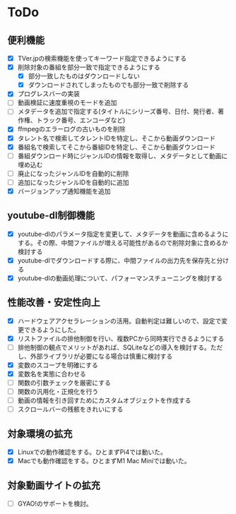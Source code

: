 # ToDo

## 便利機能

- [x] TVer.jpの検索機能を使ってキーワード指定できるようにする
- [x] 削除対象の番組を部分一致で指定できるようにする
  - [x] 部分一致したものはダウンロードしない
  - [x] ダウンロードされてしまったものでも部分一致で削除する
- [x] プログレスバーの実装
- [ ] 動画検証に速度重視のモードを追加
- [ ] メタデータを追加で指定する(タイトルにシリーズ番号、日付、発行者、著作権、トラック番号、エンコーダなど)
- [x] ffmpegのエラーログの古いものを削除
- [x] タレント名で検索してタレントIDを特定し、そこから動画ダウンロード
- [x] 番組名で検索してそこから番組IDを特定し、そこから動画ダウンロード
- [ ] 番組ダウンロード時にジャンルIDの情報を取得し、メタデータとして動画に埋め込む
- [ ] 廃止になったジャンルIDを自動的に削除
- [ ] 追加になったジャンルIDを自動的に追加
- [x] バージョンアップ通知機能を追加

## youtube-dl制御機能

- [x] youtube-dlのパラメータ指定を変更して、メタデータを動画に含めるようにする。その際、中間ファイルが増える可能性があるので削除対象に含めるか検討する
- [x] youtube-dlでダウンロードする際に、中間ファイルの出力先を保存先と分ける
- [x] youtube-dlの動画処理について、パフォーマンスチューニングを検討する

## 性能改善・安定性向上

- [x] ハードウェアアクセラレーションの活用。自動判定は難しいので、設定で変更できるようにした。
- [x] リストファイルの排他制御を行い、複数PCから同時実行できるようにする
- [ ] 排他制御の観点でメリットがあれば、SQLiteなどの導入を検討する。ただし、外部ライブラリが必要になる場合は慎重に検討する
- [x] 変数のスコープを明確にする
- [x] 変数名を実態に合わせる
- [ ] 関数の引数チェックを厳密にする
- [ ] 関数の汎用化・正規化を行う
- [ ] 動画の情報を引き回すためにカスタムオブジェクトを作成する
- [ ] スクロールバーの残骸をきれいにする

## 対象環境の拡充

- [x] Linuxでの動作確認をする。ひとまずPi4では動いた。
- [x] Macでも動作確認をする。ひとまずM1 Mac Miniでは動いた。

## 対象動画サイトの拡充

- [ ] GYAO!のサポートを検討。
